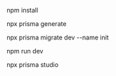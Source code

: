 npm install

npx prisma generate

npx prisma migrate dev --name init

npm run dev

npx prisma studio
